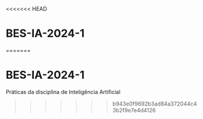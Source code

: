 <<<<<<< HEAD
# BES-IA-2024-1
=======
# BES-IA-2024-1

Práticas da disciplina de Inteligência Artificial
>>>>>>> b943e0f9692b3ad84a372044c43b2f9e7e4d4126
